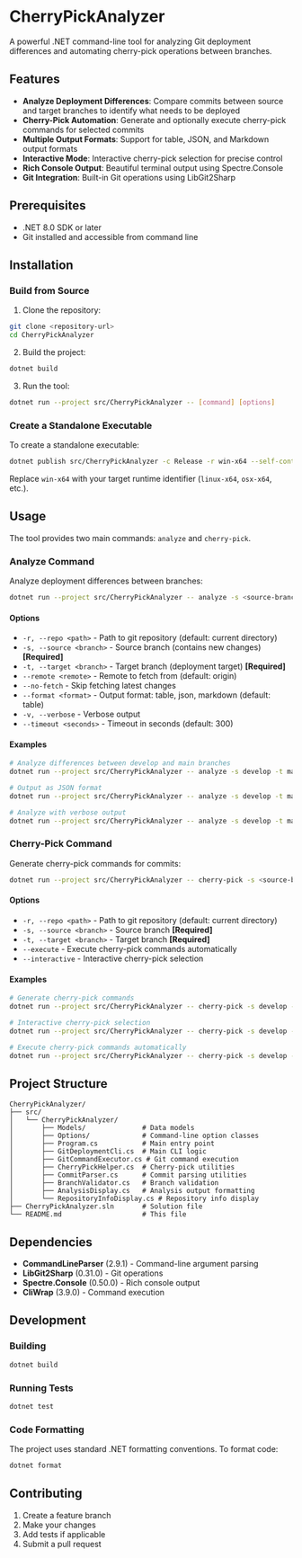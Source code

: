 # CherryPickAnalyzer

A powerful .NET command-line tool for analyzing Git deployment differences and automating cherry-pick operations between branches.

## Features

- **Analyze Deployment Differences**: Compare commits between source and target branches to identify what needs to be deployed
- **Cherry-Pick Automation**: Generate and optionally execute cherry-pick commands for selected commits
- **Multiple Output Formats**: Support for table, JSON, and Markdown output formats
- **Interactive Mode**: Interactive cherry-pick selection for precise control
- **Rich Console Output**: Beautiful terminal output using Spectre.Console
- **Git Integration**: Built-in Git operations using LibGit2Sharp

## Prerequisites

- .NET 8.0 SDK or later
- Git installed and accessible from command line

## Installation

### Build from Source

1. Clone the repository:
```bash
git clone <repository-url>
cd CherryPickAnalyzer
```

2. Build the project:
```bash
dotnet build
```

3. Run the tool:
```bash
dotnet run --project src/CherryPickAnalyzer -- [command] [options]
```

### Create a Standalone Executable

To create a standalone executable:

```bash
dotnet publish src/CherryPickAnalyzer -c Release -r win-x64 --self-contained
```

Replace `win-x64` with your target runtime identifier (`linux-x64`, `osx-x64`, etc.).

## Usage

The tool provides two main commands: `analyze` and `cherry-pick`.

### Analyze Command

Analyze deployment differences between branches:

```bash
dotnet run --project src/CherryPickAnalyzer -- analyze -s <source-branch> -t <target-branch> [options]
```

#### Options

- `-r, --repo <path>` - Path to git repository (default: current directory)
- `-s, --source <branch>` - Source branch (contains new changes) **[Required]**
- `-t, --target <branch>` - Target branch (deployment target) **[Required]**
- `--remote <remote>` - Remote to fetch from (default: origin)
- `--no-fetch` - Skip fetching latest changes
- `--format <format>` - Output format: table, json, markdown (default: table)
- `-v, --verbose` - Verbose output
- `--timeout <seconds>` - Timeout in seconds (default: 300)

#### Examples

```bash
# Analyze differences between develop and main branches
dotnet run --project src/CherryPickAnalyzer -- analyze -s develop -t main

# Output as JSON format
dotnet run --project src/CherryPickAnalyzer -- analyze -s develop -t main --format json

# Analyze with verbose output
dotnet run --project src/CherryPickAnalyzer -- analyze -s develop -t main -v
```

### Cherry-Pick Command

Generate cherry-pick commands for commits:

```bash
dotnet run --project src/CherryPickAnalyzer -- cherry-pick -s <source-branch> -t <target-branch> [options]
```

#### Options

- `-r, --repo <path>` - Path to git repository (default: current directory)
- `-s, --source <branch>` - Source branch **[Required]**
- `-t, --target <branch>` - Target branch **[Required]**
- `--execute` - Execute cherry-pick commands automatically
- `--interactive` - Interactive cherry-pick selection

#### Examples

```bash
# Generate cherry-pick commands
dotnet run --project src/CherryPickAnalyzer -- cherry-pick -s develop -t main

# Interactive cherry-pick selection
dotnet run --project src/CherryPickAnalyzer -- cherry-pick -s develop -t main --interactive

# Execute cherry-pick commands automatically
dotnet run --project src/CherryPickAnalyzer -- cherry-pick -s develop -t main --execute
```

## Project Structure

```
CherryPickAnalyzer/
├── src/
│   └── CherryPickAnalyzer/
│       ├── Models/              # Data models
│       ├── Options/             # Command-line option classes
│       ├── Program.cs           # Main entry point
│       ├── GitDeploymentCli.cs  # Main CLI logic
│       ├── GitCommandExecutor.cs # Git command execution
│       ├── CherryPickHelper.cs  # Cherry-pick utilities
│       ├── CommitParser.cs      # Commit parsing utilities
│       ├── BranchValidator.cs   # Branch validation
│       ├── AnalysisDisplay.cs   # Analysis output formatting
│       └── RepositoryInfoDisplay.cs # Repository info display
├── CherryPickAnalyzer.sln       # Solution file
└── README.md                    # This file
```

## Dependencies

- **CommandLineParser** (2.9.1) - Command-line argument parsing
- **LibGit2Sharp** (0.31.0) - Git operations
- **Spectre.Console** (0.50.0) - Rich console output
- **CliWrap** (3.9.0) - Command execution

## Development

### Building

```bash
dotnet build
```

### Running Tests

```bash
dotnet test
```

### Code Formatting

The project uses standard .NET formatting conventions. To format code:

```bash
dotnet format
```

## Contributing

1. Create a feature branch
2. Make your changes
3. Add tests if applicable
4. Submit a pull request